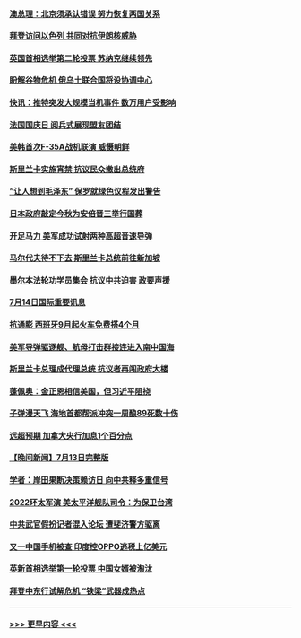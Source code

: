 #### [澳总理：北京须承认错误 努力恢复两国关系](../pages/prog202/a103479406.md?t=07150501) 
#### [拜登访问以色列 共同对抗伊朗核威胁](../pages/prog202/a103479345.md?t=07150501) 
#### [英国首相选举第二轮投票 苏纳克继续领先](../pages/prog202/a103479335.md?t=07150501) 
#### [盼解谷物危机 俄乌土联合国将设协调中心](../pages/prog202/a103479343.md?t=07150501) 
#### [快讯：推特突发大规模当机事件 数万用户受影响](../pages/prog202/a103479331.md?t=07150501) 
#### [法国国庆日 阅兵式展现盟友团结](../pages/prog202/a103479333.md?t=07150501) 
#### [美韩首次F-35A战机联演 威慑朝鲜](../pages/prog202/a103479340.md?t=07150501) 
#### [斯里兰卡实施宵禁 抗议民众撤出总统府](../pages/prog202/a103479337.md?t=07150501) 
#### [“让人想到毛泽东” 保罗就绿色议程发出警告](../pages/prog202/a103479066.md?t=07150501) 
#### [日本政府敲定今秋为安倍晋三举行国葬](../pages/prog202/a103479020.md?t=07150501) 
#### [开足马力 美军成功试射两种高超音速导弹](../pages/prog202/a103479071.md?t=07150501) 
#### [马尔代夫待不下去 斯里兰卡总统前往新加坡](../pages/prog202/a103479057.md?t=07150501) 
#### [墨尔本法轮功学员集会 抗议中共迫害 政要声援](../pages/prog202/a103479031.md?t=07150501) 
#### [7月14日国际重要讯息](../pages/prog202/a103479027.md?t=07150501) 
#### [抗通膨 西班牙9月起火车免费搭4个月](../pages/prog202/a103479007.md?t=07150501) 
#### [美军导弹驱逐舰、航母打击群接连进入南中国海](../pages/prog202/a103478992.md?t=07150501) 
#### [斯里兰卡总理成代理总统 抗议者再闯政府大楼](../pages/prog202/a103478940.md?t=07150501) 
#### [蓬佩奥：金正恩相信美国，但习近平阻挠](../pages/prog202/a103478928.md?t=07150501) 
#### [子弹漫天飞 海地首都帮派冲突一周酿89死数十伤](../pages/prog202/a103478901.md?t=07150501) 
#### [远超预期 加拿大央行加息1个百分点](../pages/prog202/a103478855.md?t=07150501) 
#### [【晚间新闻】7月13日完整版](../pages/prog202/a103478796.md?t=07150501) 
#### [学者：岸田果断决策赖访日 向中共释多重信号](../pages/prog202/a103478860.md?t=07150501) 
#### [2022环太军演 美太平洋舰队司令：为保卫台湾](../pages/prog202/a103478842.md?t=07150501) 
#### [中共武官假扮记者混入论坛 遭斐济警方驱离](../pages/prog202/a103478844.md?t=07150501) 
#### [又一中国手机被查 印度控OPPO逃税上亿美元](../pages/prog202/a103478735.md?t=07150501) 
#### [英新首相选举第一轮投票 中国女婿被淘汰](../pages/prog202/a103478737.md?t=07150501) 
#### [拜登中东行试解危机 “铁梁”武器成热点](../pages/prog202/a103478743.md?t=07150501) 

----
#### [ >>> 更早内容 <<< ](../indexes/prog202-earlier.md)
